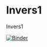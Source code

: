 # Invers1
Invers1

[![Binder](https://mybinder.org/badge_logo.svg)](https://mybinder.org/v2/gh/dfialaire/Invers1/HEAD)
